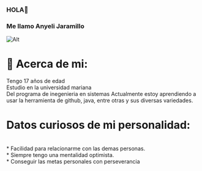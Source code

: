 ### HOLA👋
### Me llamo  __Anyeli Jaramillo__ 
![Alt](https://png.pngtree.com/png-vector/20220817/ourmid/pngtree-cartoon-women-long-hair-avatar-vector-ilustration-png-image_6110778.png)  

# 💫 Acerca de mi:
Tengo 17 años de edad<br>
Estudio en la universidad mariana<br>
Del programa de inegenieria en sistemas 
Actualmente estoy aprendiendo a usar la herramienta de github, java, entre otras y sus diversas variedades.<br>
# Datos curiosos de mi personalidad:
<br>* Facilidad para relacionarme con las demas personas.
<br>* Siempre tengo una mentalidad optimista.
<br>* Conseguir las metas personales con perseverancia




<!-- Proudly created with GPRM ( https://gprm.itsvg.in ) -->

<!--
**AnyeliJaramillo/AnyeliJaramillo** is a ✨ _special_ ✨ repository because its `README.md` (this file) appears on your GitHub profile.

Here are some ideas to get you started:

- 🔭 I’m currently working on ...
- 🌱 I’m currently learning ...
- 👯 I’m looking to collaborate on ...
- 🤔 I’m looking for help with ...
- 💬 Ask me about ...
- 📫 How to reach me: ...
- 😄 Pronouns: ...
- ⚡ Fun fact: ...
-->
